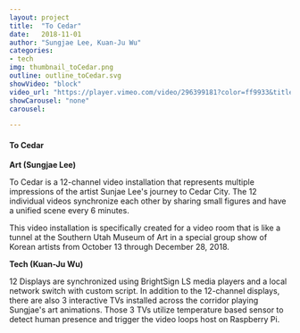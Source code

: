 ```yaml
---
layout: project
title:  "To Cedar"
date:   2018-11-01
author: "Sungjae Lee, Kuan-Ju Wu"
categories:
- tech
img: thumbnail_toCedar.png
outline: outline_toCedar.svg
showVideo: "block"
video_url: "https://player.vimeo.com/video/296399181?color=ff9933&title=0&byline=0&portrait=0"
showCarousel: "none"
carousel:

---
```

#### To Cedar ####

**Art (Sungjae Lee)**

To Cedar is a 12-channel video installation that represents multiple impressions of the artist Sunjae Lee's journey to Cedar City. The 12 individual videos synchronize each other by sharing small figures and have a unified scene every 6 minutes.

This video installation is specifically created for a video room that is like a tunnel at the Southern Utah Museum of Art in a special group show of Korean artists from October 13 through December 28, 2018.

**Tech (Kuan-Ju Wu)**

12 Displays are synchronized using BrightSign LS media players and a local network switch with custom script.
In addition to the 12-channel displays, there are also 3 interactive TVs installed across the corridor playing Sungjae's art animations. Those 3 TVs utilize temperature based sensor to detect human presence and trigger the video loops host on Raspberry Pi.
